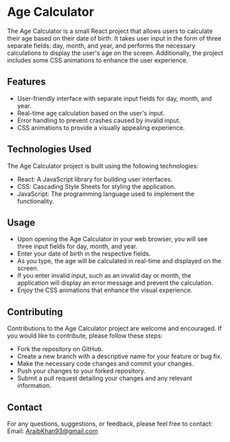 # Age Calculator

The Age Calculator is a small React project that allows users to calculate their age based on their date of birth. It takes user input in the form of three separate fields: day, month, and year, and performs the necessary calculations to display the user's age on the screen. Additionally, the project includes some CSS animations to enhance the user experience.

## Features

- User-friendly interface with separate input fields for day, month, and year.
- Real-time age calculation based on the user's input.
- Error handling to prevent crashes caused by invalid input.
- CSS animations to provide a visually appealing experience.

## Technologies Used

The Age Calculator project is built using the following technologies:

- React: A JavaScript library for building user interfaces.
- CSS: Cascading Style Sheets for styling the application.
- JavaScript: The programming language used to implement the functionality.

## Usage

- Upon opening the Age Calculator in your web browser, you will see three input fields for day, month, and year.
- Enter your date of birth in the respective fields.
- As you type, the age will be calculated in real-time and displayed on the screen.
- If you enter invalid input, such as an invalid day or month, the application will display an error message and prevent the calculation.
- Enjoy the CSS animations that enhance the visual experience.

## Contributing

Contributions to the Age Calculator project are welcome and encouraged. If you would like to contribute, please follow these steps:

- Fork the repository on GitHub.
- Create a new branch with a descriptive name for your feature or bug fix.
- Make the necessary code changes and commit your changes.
- Push your changes to your forked repository.
- Submit a pull request detailing your changes and any relevant information.

## Contact

For any questions, suggestions, or feedback, please feel free to contact:
Email: AraibKhan93@gmail.com
